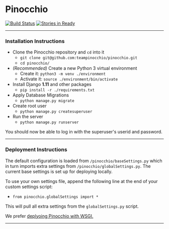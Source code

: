 # Pinocchio
[![Build Status](https://travis-ci.org/teampinocchio/pinocchio.svg?branch=master)](https://travis-ci.org/teampinocchio/pinocchio)
[![Stories in Ready](https://badge.waffle.io/teampinocchio/pinocchio.png?label=ready&title=Ready)](https://waffle.io/teampinocchio/pinocchio)

-------------

### Installation Instructions
- Clone the Pinocchio repository and `cd` into it
    - `git clone git@github.com:teampinocchio/pinocchio.git`
    - `cd pinocchio/`
- _(Recommended)_ Create a new Python 3 virtual environment
    - Create it: `python3 -m venv ./environment`
    - Activate it: `source ./environment/bin/activate`
- Install Django **1.11** and other packages
    - `pip install -r ./requirements.txt`
- Apply Database Migrations
    - `python manage.py migrate`
- Create root user
    - `python manage.py createsuperuser` 
- Run the server
    - `python manage.py runserver`
    
You should now be able to log in with the superuser's userid and password.

-------------


### Deployment Instructions
The default configuration is loaded from `/pinocchio/baseSettings.py` which in turn imports extra
settings from `/pinocchio/globalSettings.py`. The current base settings is set up for deploying locally.

To use your own settings file, append the following line at the end of your custom settings script:
- `from pinocchio.globalSettings import *`

This will pull all extra settings from the `globalSettings.py` script.

We prefer [deplyoing Pinocchio with WSGI.](https://docs.djangoproject.com/en/1.11/howto/deployment/wsgi/)

-------------
